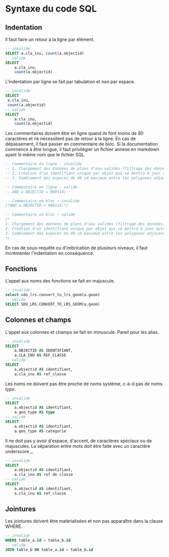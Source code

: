 # Syntaxe du code SQL

## Indentation

Il faut faire un retour à la ligne par élément.

```SQL
-- invalide
SELECT a.cla_inu, count(a.objectid)
-- valide
SELECT 
	a.cla_inu,
	count(a.objectid)
```

L'indentation par ligne se fait par tabulation et non par espace.

```SQL
-- invalide
SELECT 
 a.cla_inu,
 count(a.objectid)
-- valide
SELECT 
	a.cla_inu,
	count(a.objectid)
```

Les commentaires doivent être en ligne quand ils font moins de 80 caractères et ne nécessitent pas de retour à la ligne. En cas de dépassement, il faut passer en commentaire de bloc. Si la documentation commence à être longue, il faut privilégier un fichier annexe en markdown ayant le même nom que le fichier SQL.

```SQL
-- Commentaire en ligne - invalide
-- 1. Chargement des données de plans d'eau valides (filtrage des données);
-- 2. Création d'un identifiant unique par objet qui se mettra à jour automatiquement en cas d'insertion ou de modification d'objet ;
-- 3. Comblement des espaces de 40 cm maximum entre les polygones adjacents ;

-- Commentaire en ligne - valide
-- AND a.OBJECTID = 900114;

-- Commentaire en bloc - invalide
/*AND a.OBJECTID = 900114;*/

-- Commentaire en bloc - valide
/*
1. Chargement des données de plans d'eau valides (filtrage des données);
2. Création d'un identifiant unique par objet qui se mettra à jour automatiquement en cas d'insertion ou de modification d'objet ;
3. Comblement des espaces de 40 cm maximum entre les polygones adjacents ;
*/
```

En cas de sous-requête ou d'imbrication de plusieurs niveaux, il faut incrémenter l'indentation en conséquence.



## Fonctions

L'appel aux noms des fonctions se fait en majuscule.
```SQL
-- invalide
select sdo_lrs.convert_to_lrs_geom(a.geom)
-- valide
SELECT SDO_LRS.CONVERT_TO_LRS_GEOM(a.geom)
```

## Colonnes et champs

L'appel aux colonnes et champs se fait en minuscule. Pareil pour les alias.

```SQL
-- invalide
SELECT
	a.OBJECTID AS IDENTIFIANT,
	a.CLA_INU AS REF_CLASSE
-- valide
SELECT
	a.objectid AS identifiant,
	a.cla_inu AS ref_classe
```

Les noms ne doivent pas être proche de noms système, c-à-d pas de noms *type*.
```SQL
-- invalide
SELECT
	a.objectid AS identifiant,
	a.geo_type AS type
-- valide
SELECT
	a.objectid AS identifiant,
	a.geo_type AS categorie
```
Il ne doit pas y avoir d'espace, d'accent, de caractères spéciaux ou de majuscules.
La séparation entre mots doit être faite avec un caractère underscore _.

```SQL
-- invalide
SELECT
	a.objectid AS identifiant,
	a.cla_inu AS ref de classe
-- valide
SELECT
	a.objectid AS identifiant,
	a.cla_inu AS ref_classe
```

## Jointures

Les jointures doivent être matérialisées et non pas apparaître dans la clause WHERE.

```SQL
-- invalide
WHERE table_a.id = table_b.id
-- valide
JOIN table_b ON table_a.id = table_b.id
```


